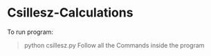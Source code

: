 # Csillesz-Calculations
To run program:
> python csillesz.py
> Follow all the Commands inside the program
